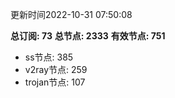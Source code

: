 更新时间2022-10-31 07:50:08

**总订阅: 73**
**总节点: 2333**
**有效节点: 751**
- ss节点: 385
- v2ray节点: 259
- trojan节点: 107
